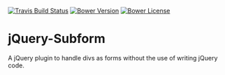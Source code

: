 [![Travis Build Status](https://img.shields.io/travis/leroy0211/jQuery-Subform/master.svg?maxAge=2592000?style=flat-square)](https://travis-ci.org/leroy0211/jQuery-Subform)
[![Bower Version](https://img.shields.io/bower/v/jquery.subform.svg?maxAge=2592000?style=flat-square)]()
[![Bower License](https://img.shields.io/bower/l/jquery.subform.svg?maxAge=2592000?style=flat-square)]()


# jQuery-Subform
A jQuery plugin to handle divs as forms without the use of writing jQuery code. 

